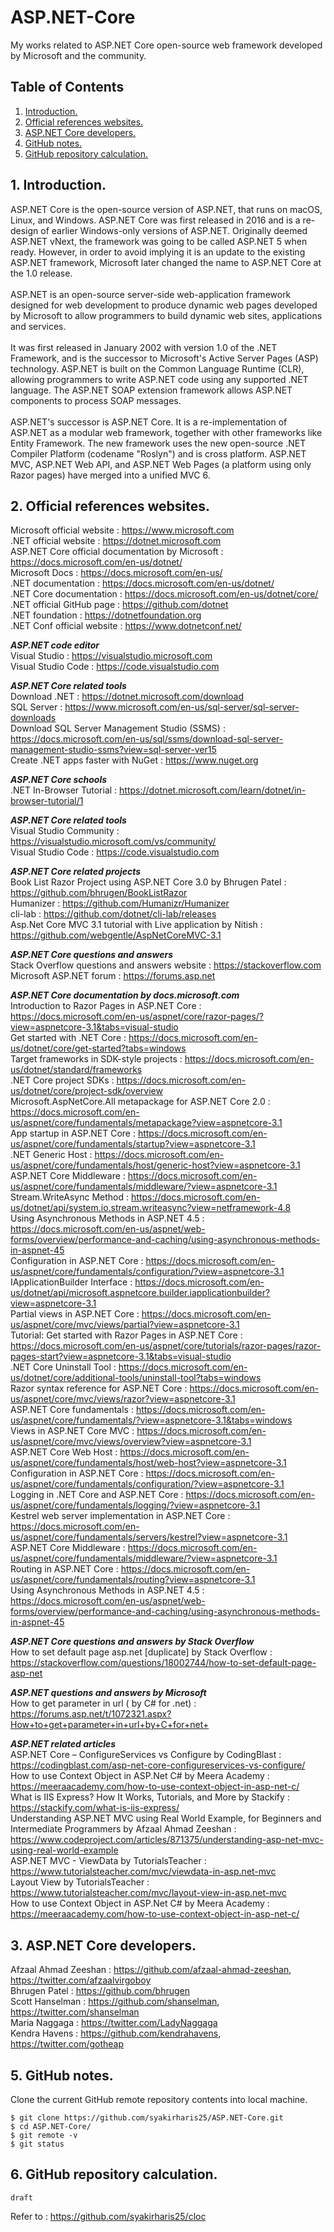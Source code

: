 # ASP.NET-Core
My works related to ASP.NET Core open-source web framework developed by Microsoft and the community.

## Table of Contents
1. [Introduction.](#introduction)
2. [Official references websites.](#references)
3. [ASP.NET Core developers.](#developers)
4. [GitHub notes.](#github)
5. [GitHub repository calculation.](#calculation)

<a name="introduction"></a>
## 1. Introduction.
ASP.NET Core is the open-source version of ASP.NET, that runs on macOS, Linux, and Windows. ASP.NET Core was first released in 2016 and is a re-design of earlier Windows-only versions of ASP.NET. Originally deemed ASP.NET vNext, the framework was going to be called ASP.NET 5 when ready. However, in order to avoid implying it is an update to the existing ASP.NET framework, Microsoft later changed the name to ASP.NET Core at the 1.0 release.
<br /><br />
ASP.NET is an open-source server-side web-application framework designed for web development to produce dynamic web pages developed by Microsoft to allow programmers to build dynamic web sites, applications and services.
<br /><br />
It was first released in January 2002 with version 1.0 of the .NET Framework, and is the successor to Microsoft's Active Server Pages (ASP) technology. ASP.NET is built on the Common Language Runtime (CLR), allowing programmers to write ASP.NET code using any supported .NET language. The ASP.NET SOAP extension framework allows ASP.NET components to process SOAP messages.
<br /><br />
ASP.NET's successor is ASP.NET Core. It is a re-implementation of ASP.NET as a modular web framework, together with other frameworks like Entity Framework. The new framework uses the new open-source .NET Compiler Platform (codename "Roslyn") and is cross platform. ASP.NET MVC, ASP.NET Web API, and ASP.NET Web Pages (a platform using only Razor pages) have merged into a unified MVC 6.

<a name="references"></a>
## 2. Official references websites.
Microsoft official website : https://www.microsoft.com <br />
.NET official website : https://dotnet.microsoft.com <br />
ASP.NET Core official documentation by Microsoft : https://docs.microsoft.com/en-us/dotnet/ <br />
Microsoft Docs : https://docs.microsoft.com/en-us/ <br />
.NET documentation : https://docs.microsoft.com/en-us/dotnet/ <br />
.NET Core documentation : https://docs.microsoft.com/en-us/dotnet/core/ <br />
.NET official GitHub page : https://github.com/dotnet <br />
.NET foundation : https://dotnetfoundation.org <br />
.NET Conf official website : https://www.dotnetconf.net/ <br />

**_ASP.NET code editor_** <br />
Visual Studio : https://visualstudio.microsoft.com <br />
Visual Studio Code : https://code.visualstudio.com <br />

**_ASP.NET Core related tools_** <br />
Download .NET : https://dotnet.microsoft.com/download <br />
SQL Server : https://www.microsoft.com/en-us/sql-server/sql-server-downloads <br />
Download SQL Server Management Studio (SSMS) : https://docs.microsoft.com/en-us/sql/ssms/download-sql-server-management-studio-ssms?view=sql-server-ver15 <br />
Create .NET apps faster with NuGet : https://www.nuget.org <br />

**_ASP.NET Core schools_** <br />
.NET In-Browser Tutorial : https://dotnet.microsoft.com/learn/dotnet/in-browser-tutorial/1 <br />

**_ASP.NET Core related tools_** <br />
Visual Studio Community : https://visualstudio.microsoft.com/vs/community/ <br />
Visual Studio Code : https://code.visualstudio.com <br /> 

**_ASP.NET Core related projects_** <br />
Book List Razor Project using ASP.NET Core 3.0 by Bhrugen Patel : https://github.com/bhrugen/BookListRazor <br />
Humanizer : https://github.com/Humanizr/Humanizer <br />
cli-lab : https://github.com/dotnet/cli-lab/releases <br />
Asp.Net Core MVC 3.1 tutorial with Live application by Nitish : https://github.com/webgentle/AspNetCoreMVC-3.1

**_ASP.NET Core questions and answers_** <br />
Stack Overflow questions and answers website : https://stackoverflow.com <br />
Microsoft ASP.NET forum : https://forums.asp.net <br /> 

**_ASP.NET Core documentation by docs.microsoft.com_** <br />
Introduction to Razor Pages in ASP.NET Core : https://docs.microsoft.com/en-us/aspnet/core/razor-pages/?view=aspnetcore-3.1&tabs=visual-studio <br />
Get started with .NET Core : https://docs.microsoft.com/en-us/dotnet/core/get-started?tabs=windows <br />
Target frameworks in SDK-style projects : https://docs.microsoft.com/en-us/dotnet/standard/frameworks<br />
.NET Core project SDKs : https://docs.microsoft.com/en-us/dotnet/core/project-sdk/overview <br />
Microsoft.AspNetCore.All metapackage for ASP.NET Core 2.0 : https://docs.microsoft.com/en-us/aspnet/core/fundamentals/metapackage?view=aspnetcore-3.1 <br />
App startup in ASP.NET Core : https://docs.microsoft.com/en-us/aspnet/core/fundamentals/startup?view=aspnetcore-3.1 <br />
.NET Generic Host : https://docs.microsoft.com/en-us/aspnet/core/fundamentals/host/generic-host?view=aspnetcore-3.1 <br />
ASP.NET Core Middleware : https://docs.microsoft.com/en-us/aspnet/core/fundamentals/middleware/?view=aspnetcore-3.1<br />
Stream.WriteAsync Method : https://docs.microsoft.com/en-us/dotnet/api/system.io.stream.writeasync?view=netframework-4.8 <br />
Using Asynchronous Methods in ASP.NET 4.5 : https://docs.microsoft.com/en-us/aspnet/web-forms/overview/performance-and-caching/using-asynchronous-methods-in-aspnet-45 <br />
Configuration in ASP.NET Core : https://docs.microsoft.com/en-us/aspnet/core/fundamentals/configuration/?view=aspnetcore-3.1 <br />
IApplicationBuilder Interface : https://docs.microsoft.com/en-us/dotnet/api/microsoft.aspnetcore.builder.iapplicationbuilder?view=aspnetcore-3.1 <br />
Partial views in ASP.NET Core : https://docs.microsoft.com/en-us/aspnet/core/mvc/views/partial?view=aspnetcore-3.1 <br />
Tutorial: Get started with Razor Pages in ASP.NET Core : https://docs.microsoft.com/en-us/aspnet/core/tutorials/razor-pages/razor-pages-start?view=aspnetcore-3.1&tabs=visual-studio <br />
.NET Core Uninstall Tool : https://docs.microsoft.com/en-us/dotnet/core/additional-tools/uninstall-tool?tabs=windows <br />
Razor syntax reference for ASP.NET Core : https://docs.microsoft.com/en-us/aspnet/core/mvc/views/razor?view=aspnetcore-3.1 <br />
ASP.NET Core fundamentals : https://docs.microsoft.com/en-us/aspnet/core/fundamentals/?view=aspnetcore-3.1&tabs=windows <br />
Views in ASP.NET Core MVC : https://docs.microsoft.com/en-us/aspnet/core/mvc/views/overview?view=aspnetcore-3.1 <br />
ASP.NET Core Web Host : https://docs.microsoft.com/en-us/aspnet/core/fundamentals/host/web-host?view=aspnetcore-3.1 <br />
Configuration in ASP.NET Core : https://docs.microsoft.com/en-us/aspnet/core/fundamentals/configuration/?view=aspnetcore-3.1 <br />
Logging in .NET Core and ASP.NET Core : https://docs.microsoft.com/en-us/aspnet/core/fundamentals/logging/?view=aspnetcore-3.1 <br />
Kestrel web server implementation in ASP.NET Core : https://docs.microsoft.com/en-us/aspnet/core/fundamentals/servers/kestrel?view=aspnetcore-3.1 <br />
ASP.NET Core Middleware : https://docs.microsoft.com/en-us/aspnet/core/fundamentals/middleware/?view=aspnetcore-3.1 <br />
Routing in ASP.NET Core : https://docs.microsoft.com/en-us/aspnet/core/fundamentals/routing?view=aspnetcore-3.1 <br />
Using Asynchronous Methods in ASP.NET 4.5 : https://docs.microsoft.com/en-us/aspnet/web-forms/overview/performance-and-caching/using-asynchronous-methods-in-aspnet-45 <br />

**_ASP.NET Core questions and answers by Stack Overflow_** <br />
How to set default page asp.net [duplicate] by Stack Overflow : https://stackoverflow.com/questions/18002744/how-to-set-default-page-asp-net  <br />

**_ASP.NET questions and answers by Microsoft_** <br />
How to get parameter in url ( by C# for .net) : https://forums.asp.net/t/1072321.aspx?How+to+get+parameter+in+url+by+C+for+net+ <br />

**_ASP.NET related articles_** <br />
ASP.NET Core – ConfigureServices vs Configure by CodingBlast : https://codingblast.com/asp-net-core-configureservices-vs-configure/ <br />
How to use Context Object in ASP.Net C# by Meera Academy : https://meeraacademy.com/how-to-use-context-object-in-asp-net-c/ <br />
What is IIS Express? How It Works, Tutorials, and More by Stackify : https://stackify.com/what-is-iis-express/ <br />
Understanding ASP.NET MVC using Real World Example, for Beginners and Intermediate Programmers by Afzaal Ahmad Zeeshan : https://www.codeproject.com/articles/871375/understanding-asp-net-mvc-using-real-world-example <br />
ASP.NET MVC - ViewData by TutorialsTeacher : https://www.tutorialsteacher.com/mvc/viewdata-in-asp.net-mvc <br />
Layout View by TutorialsTeacher : https://www.tutorialsteacher.com/mvc/layout-view-in-asp.net-mvc <br />
How to use Context Object in ASP.Net C# by Meera Academy : https://meeraacademy.com/how-to-use-context-object-in-asp-net-c/ <br />

<a name="developers"></a>
## 3. ASP.NET Core developers.
Afzaal Ahmad Zeeshan : https://github.com/afzaal-ahmad-zeeshan, https://twitter.com/afzaalvirgoboy <br />
Bhrugen Patel : https://github.com/bhrugen <br />
Scott Hanselman : https://github.com/shanselman, https://twitter.com/shanselman <br />
Maria Naggaga : https://twitter.com/LadyNaggaga <br />
Kendra Havens : https://github.com/kendrahavens, https://twitter.com/gotheap <br />
 
<a name="github"></a>
## 5. GitHub notes.
Clone the current GitHub remote repository contents into local machine.
```
$ git clone https://github.com/syakirharis25/ASP.NET-Core.git
$ cd ASP.NET-Core/
$ git remote -v
$ git status
```

<a name="calculation"></a>
## 6. GitHub repository calculation.
```
draft
```
Refer to : https://github.com/syakirharis25/cloc
